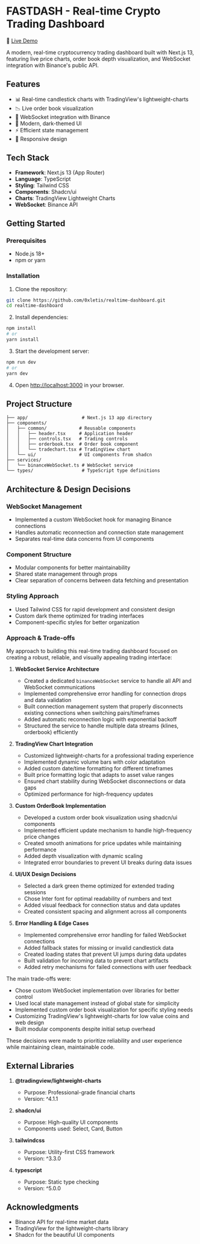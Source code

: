 # FASTDASH - Real-time Crypto Trading Dashboard

🚀 [Live Demo](https://fastdash-eta.vercel.app/)

A modern, real-time cryptocurrency trading dashboard built with Next.js 13, featuring live price charts, order book depth visualization, and WebSocket integration with Binance's public API.

## Features

- 📊 Real-time candlestick charts with TradingView's lightweight-charts
- 📉 Live order book visualization
- 🔄 WebSocket integration with Binance
- 🎨 Modern, dark-themed UI
- ⚡ Efficient state management
- 📱 Responsive design

## Tech Stack

- **Framework**: Next.js 13 (App Router)
- **Language**: TypeScript
- **Styling**: Tailwind CSS
- **Components**: Shadcn/ui
- **Charts**: TradingView Lightweight Charts
- **WebSocket**: Binance API

## Getting Started

### Prerequisites

- Node.js 18+ 
- npm or yarn

### Installation

1. Clone the repository:
```bash
git clone https://github.com/0xletis/realtime-dashboard.git
cd realtime-dashboard
```

2. Install dependencies:
```bash
npm install
# or
yarn install
```

3. Start the development server:
```bash
npm run dev
# or
yarn dev
```

4. Open [http://localhost:3000](http://localhost:3000) in your browser.

## Project Structure

```
├── app/                    # Next.js 13 app directory
├── components/            
│   ├── common/            # Reusable components
│   │   ├── header.tsx     # Application header
│   │   ├── controls.tsx   # Trading controls
│   │   ├── orderbook.tsx  # Order book component
│   │   └── tradechart.tsx # TradingView chart
│   └── ui/                # UI components from shadcn
├── services/
│   └── binanceWebSocket.ts # WebSocket service
└── types/                  # TypeScript type definitions
```

## Architecture & Design Decisions

### WebSocket Management
- Implemented a custom WebSocket hook for managing Binance connections
- Handles automatic reconnection and connection state management
- Separates real-time data concerns from UI components

### Component Structure
- Modular components for better maintainability
- Shared state management through props
- Clear separation of concerns between data fetching and presentation

### Styling Approach
- Used Tailwind CSS for rapid development and consistent design
- Custom dark theme optimized for trading interfaces
- Component-specific styles for better organization

### Approach & Trade-offs

My approach to building this real-time trading dashboard focused on creating a robust, reliable, and visually appealing trading interface:

1. **WebSocket Service Architecture**
   - Created a dedicated `binanceWebSocket` service to handle all API and WebSocket communications
   - Implemented comprehensive error handling for connection drops and data validation
   - Built connection management system that properly disconnects existing connections when switching pairs/timeframes
   - Added automatic reconnection logic with exponential backoff
   - Structured the service to handle multiple data streams (klines, orderbook) efficiently

2. **TradingView Chart Integration**
   - Customized lightweight-charts for a professional trading experience
   - Implemented dynamic volume bars with color adaptation
   - Added custom date/time formatting for different timeframes
   - Built price formatting logic that adapts to asset value ranges
   - Ensured chart stability during WebSocket disconnections or data gaps
   - Optimized performance for high-frequency updates

3. **Custom OrderBook Implementation**
   - Developed a custom order book visualization using shadcn/ui components
   - Implemented efficient update mechanism to handle high-frequency price changes
   - Created smooth animations for price updates while maintaining performance
   - Added depth visualization with dynamic scaling
   - Integrated error boundaries to prevent UI breaks during data issues

4. **UI/UX Design Decisions**
   - Selected a dark green theme optimized for extended trading sessions
   - Chose Inter font for optimal readability of numbers and text
   - Added visual feedback for connection status and data updates
   - Created consistent spacing and alignment across all components

5. **Error Handling & Edge Cases**
   - Implemented comprehensive error handling for failed WebSocket connections
   - Added fallback states for missing or invalid candlestick data
   - Created loading states that prevent UI jumps during data updates
   - Built validation for incoming data to prevent chart artifacts
   - Added retry mechanisms for failed connections with user feedback

The main trade-offs were:
- Chose custom WebSocket implementation over libraries for better control
- Used local state management instead of global state for simplicity
- Implemented custom order book visualization for specific styling needs
- Customizing TradingView's lightweight-charts for low value coins and web design
- Built modular components despite initial setup overhead

These decisions were made to prioritize reliability and user experience while maintaining clean, maintainable code.

## External Libraries

1. **@tradingview/lightweight-charts**
   - Purpose: Professional-grade financial charts
   - Version: ^4.1.1

2. **shadcn/ui**
   - Purpose: High-quality UI components
   - Components used: Select, Card, Button

3. **tailwindcss**
   - Purpose: Utility-first CSS framework
   - Version: ^3.3.0

4. **typescript**
   - Purpose: Static type checking
   - Version: ^5.0.0


## Acknowledgments

- Binance API for real-time market data
- TradingView for the lightweight-charts library
- Shadcn for the beautiful UI components
